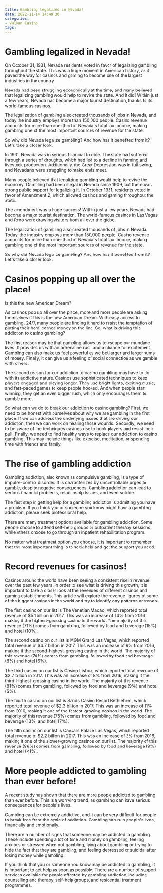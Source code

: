 ```yaml
---
title: Gambling legalized in Nevada!
date: 2022-11-14 14:49:30
categories:
- Vulkan Casino
tags:
---
```



#  Gambling legalized in Nevada!

On October 31, 1931, Nevada residents voted in favor of legalizing gambling throughout the state. This was a huge moment in American history, as it paved the way for casinos and gaming to become one of the largest industries in the country.

Nevada had been struggling economically at the time, and many believed that legalizing gambling would help to revive the state. And it did! Within just a few years, Nevada had become a major tourist destination, thanks to its world-famous casinos.

The legalization of gambling also created thousands of jobs in Nevada, and today the industry employs more than 150,000 people. Casino revenue accounts for more than one-third of Nevada's total tax income, making gambling one of the most important sources of revenue for the state.

So why did Nevada legalize gambling? And how has it benefited from it? Let's take a closer look.

In 1931, Nevada was in serious financial trouble. The state had suffered through a series of droughts, which had led to a decline in farming and livestock production. Additionally, the Great Depression was in full swing, and Nevadans were struggling to make ends meet.

Many people believed that legalizing gambling would help to revive the economy. Gambling had been illegal in Nevada since 1909, but there was strong public support for legalizing it. In October 1931, residents voted in favor of Amendment 2, which allowed casinos and gaming throughout the state.

The amendment was a huge success! Within just a few years, Nevada had become a major tourist destination. The world-famous casinos in Las Vegas and Reno were drawing visitors from all over the globe.

The legalization of gambling also created thousands of jobs in Nevada. Today, the industry employs more than 150,000 people. Casino revenue accounts for more than one-third of Nevada's total tax income, making gambling one of the most important sources of revenue for the state.

So why did Nevada legalize gambling? And how has it benefited from it? Let's take a closer look:

#  Casinos popping up all over the place!

Is this the new American Dream?

As casinos pop up all over the place, more and more people are asking themselves if this is the new American Dream. With easy access to gambling, 24/7, many people are finding it hard to resist the temptation of putting their hard-earned money on the line. So, what is driving this addiction to casino gambling?

The first reason may be that gambling allows us to escape our mundane lives. It provides us with an adrenaline rush and a chance for excitement. Gambling can also make us feel powerful as we bet larger and larger sums of money. Finally, it can give us a feeling of social connection as we gamble with others.

The second reason for our addiction to casino gambling may have to do with its addictive nature. Casinos use sophisticated techniques to keep players engaged and playing longer. They use bright lights, exciting music, and fast-paced games to keep people hooked. And when people start winning, they get an even bigger rush, which only encourages them to gamble more.

So what can we do to break our addiction to casino gambling? First, we need to be honest with ourselves about why we are gambling in the first place. If we can address the underlying issues that are driving our addiction, then we can work on healing those wounds. Secondly, we need to be aware of the techniques casinos use to hook players and resist their pull. Finally, we need to find healthy ways to replace our addiction to casino gambling. This may include things like exercise, meditation, or spending time with friends and family.

#  The rise of gambling addiction

Gambling addiction, also known as compulsive gambling, is a type of impulse-control disorder. It is characterized by uncontrollable urges to gamble, despite negative consequences. Gambling addiction can lead to serious financial problems, relationship issues, and even suicide.

The first step in getting help for a gambling addiction is admitting you have a problem. If you think you or someone you know might have a gambling addiction, please seek professional help.

There are many treatment options available for gambling addiction. Some people choose to attend self-help groups or outpatient therapy sessions, while others choose to go through an inpatient rehabilitation program.

No matter what treatment option you choose, it is important to remember that the most important thing is to seek help and get the support you need.

#  Record revenues for casinos!

Casinos around the world have been seeing a consistent rise in revenue over the past few years. In order to see what is driving this growth, it is important to take a closer look at the revenues of different casinos and gaming establishments. 
This article will explore the revenue figures of some of the biggest casinos in the world and try to identify any patterns or trends.

The first casino on our list is The Venetian Macao, which reported total revenue of $5.1 billion in 2017. This was an increase of 14% from 2016, making it the highest-grossing casino in the world. The majority of this revenue (71%) comes from gambling, followed by food and beverage (15%) and hotel (10%).

The second casino on our list is MGM Grand Las Vegas, which reported total revenue of $4.7 billion in 2017. This was an increase of 6% from 2016, making it the second-highest-grossing casino in the world. The majority of this revenue (79%) comes from gambling, followed by food and beverage (8%) and hotel (6%).

The third casino on our list is Casino Lisboa, which reported total revenue of $2.7 billion in 2017. This was an increase of 8% from 2016, making it the third-highest-grossing casino in the world. The majority of this revenue (81%) comes from gambling, followed by food and beverage (9%) and hotel (5%).

The fourth casino on our list is Sands Casino Resort Bethlehem, which reported total revenue of $2.3 billion in 2017. This was an increase of 11% from 2016, making it one of the fastest-growing casinos in the world. The majority of this revenue (75%) comes from gambling, followed by food and beverage (13%) and hotel (7%).

The fifth casino on our list is Caesars Palace Las Vegas, which reported total revenue of $2.2 billion in 2017. This was an increase of 2% from 2016, making it one of the slower-growing casinos on our list. The majority of this revenue (86%) comes from gambling, followed by food and beverage (8%) and hotel (<1%).

#  More people addicted to gambling than ever before!

A recent study has shown that there are more people addicted to gambling than ever before. This is a worrying trend, as gambling can have serious consequences for people's lives.

Gambling can be extremely addictive, and it can be very difficult for people to break free from the cycle of addiction. Gambling can ruin people's lives, financially and emotionally.

There are a number of signs that someone may be addicted to gambling. These include spending a lot of time and money on gambling, feeling anxious or stressed when not gambling, lying about gambling or trying to hide the fact that they are gambling, and feeling depressed or suicidal after losing money while gambling.

If you think that you or someone you know may be addicted to gambling, it is important to get help as soon as possible. There are a number of support services available for people affected by gambling addiction, including counselling and therapy, self-help groups, and residential treatment programmes.